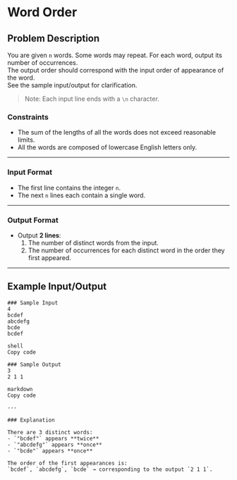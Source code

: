 # Word Order

## Problem Description
You are given `n` words. Some words may repeat. For each word, output its number of occurrences.  
The output order should correspond with the input order of appearance of the word.  
See the sample input/output for clarification.

> Note: Each input line ends with a `\n` character.

### Constraints

- The sum of the lengths of all the words does not exceed reasonable limits.
- All the words are composed of lowercase English letters only.

---

### Input Format

- The first line contains the integer `n`.
- The next `n` lines each contain a single word.

---

### Output Format

- Output **2 lines**:
  1. The number of distinct words from the input.
  2. The number of occurrences for each distinct word in the order they first appeared.

---

## Example Input/Output
```
### Sample Input
4
bcdef
abcdefg
bcde
bcdef

shell
Copy code

### Sample Output
3
2 1 1

markdown
Copy code

---

### Explanation

There are 3 distinct words:
- `"bcdef"` appears **twice**
- `"abcdefg"` appears **once**
- `"bcde"` appears **once**

The order of the first appearances is:
`bcdef`, `abcdefg`, `bcde` → corresponding to the output `2 1 1`.
```
